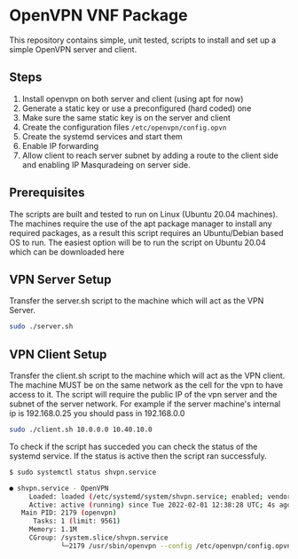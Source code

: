 # OpenVPN VNF Package

This repository contains simple, unit tested, scripts to install and set up a simple OpenVPN server and client.

## Steps

1. Install openvpn on both server and client (using apt for now)
2. Generate a static key or use a preconfigured (hard coded) one
3. Make sure the same static key is on the server and client
4. Create the configuration files `/etc/openvpn/config.opvn`
5. Create the systemd services and start them
6. Enable IP forwarding
7. Allow client to reach server subnet by adding a route to the client side and enabling IP Masquradeing on server side.

## Prerequisites

The scripts are built and tested to run on Linux (Ubuntu 20.04 machines). The machines require the use of the apt package manager to install any required packages, as a result this script requires an Ubuntu/Debian based OS to run. The easiest option will be to run the script on Ubuntu 20.04 which can be downloaded here

## VPN Server Setup

Transfer the server.sh script to the machine which will act as the VPN Server.

```bash
sudo ./server.sh 
```

## VPN Client Setup

Transfer the client.sh script to the machine which will act as the VPN client. The machine MUST be on the same network as the cell for the vpn to have access to it. The script will require the public IP of the vpn server and the subnet of the server network. For example if the server  machine's internal ip is 192.168.0.25 you should pass in 192.168.0.0

```bash
sudo ./client.sh 10.0.0.0 10.40.10.0
```

To check if the script has succeded you can check the status of the systemd service. If the status is active then the script ran successfuly.

```bash
$ sudo systemctl status shvpn.service

● shvpn.service - OpenVPN
     Loaded: loaded (/etc/systemd/system/shvpn.service; enabled; vendor preset: enabled)
     Active: active (running) since Tue 2022-02-01 12:38:28 UTC; 4s ago
   Main PID: 2179 (openvpn)
      Tasks: 1 (limit: 9561)
     Memory: 1.1M
     CGroup: /system.slice/shvpn.service
             └─2179 /usr/sbin/openvpn --config /etc/openvpn/config.opvn
```
